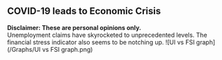 ## COVID-19 leads to Economic Crisis
**Disclaimer: These are personal opinions only.**  
Unemployment claims have skyrocketed to unprecedented levels. The financial stress indicator also seems to be notching up.
![UI vs FSI graph](/Graphs/UI vs FSI graph.png)

